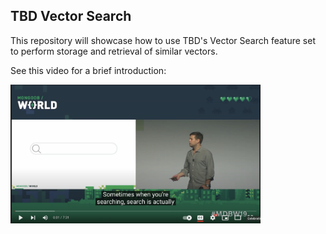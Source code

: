 ## TBD Vector Search

This repository will showcase how to use TBD's Vector Search feature set to perform storage and retrieval of similar vectors.

See this video for a brief introduction:

[<img src="assets/preview.png" width="400">](https://www.youtube.com/watch?v=4QUGWnz-XaA)
